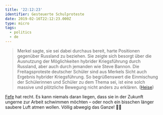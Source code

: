 ```yaml
---
title: '22:12:23'
identifier: Gesteuerte Schulproteste
date: 2019-02-16T22:12:23.000Z
type: micro
tags:
  - politics
  - de
---
```


> Merkel sagte, sie sei dabei durchaus bereit, harte Positionen gegenüber Russland zu beziehen. Sie zeigte sich besorgt über die Ausnutzung der Möglichkeiten hybrider Kriegsführung durch Russland, aber auch durch jemanden wie Steve Bannon. Die Freitagsproteste deutscher Schüler sind aus Merkels Sicht auch Ergebnis hybrider Kriegsführung. So begrüßenswert die Einmischung der Schülerinnen und Schüler zu dem Thema sei, ist eine solch massive und plötzliche Bewegung nicht anders zu erklären. ([Heise](https://www.heise.de/newsticker/meldung/Merkel-auf-Muenchner-Sicherheitskonferenz-Auch-Sicherheit-ist-vernetzt-4311091.html))

[Fefe](http://blog.fefe.de/?ts=a296a17d) hat recht. Es kann niemals daran liegen, dass sie in der Zukunft ungerne zur Arbeit schwimmen möchten – oder noch ein bisschen länger saubere Luft atmen wollen. Völlig abwegig das Ganze! 🤦‍♂️

